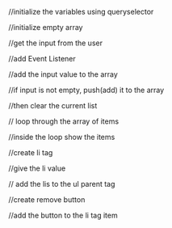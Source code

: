 //initialize the variables using queryselector

//initialize empty array

//get the input from the user

//add Event Listener

//add the input value to the array

//if input is not empty, push(add) it to the array

//then clear the current list

// loop through the array of items

//inside the loop show the items

//create li tag

//give the li value

// add the lis to the ul parent tag

//create remove button

//add the button to the li tag item